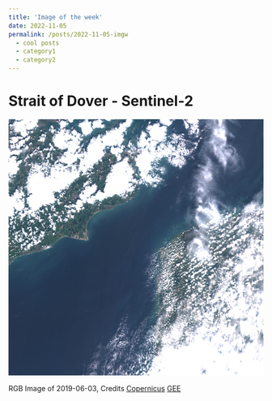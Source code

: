 ```yaml
---
title: 'Image of the week'
date: 2022-11-05
permalink: /posts/2022-11-05-imgw
  - cool posts
  - category1
  - category2
---
```




# Strait of Dover - Sentinel-2


![](/images/imgw/22-11-05.png)

RGB Image of 2019-06-03, Credits [Copernicus](https://www.copernicus.eu/it) [GEE](https://earthengine.google.com/)